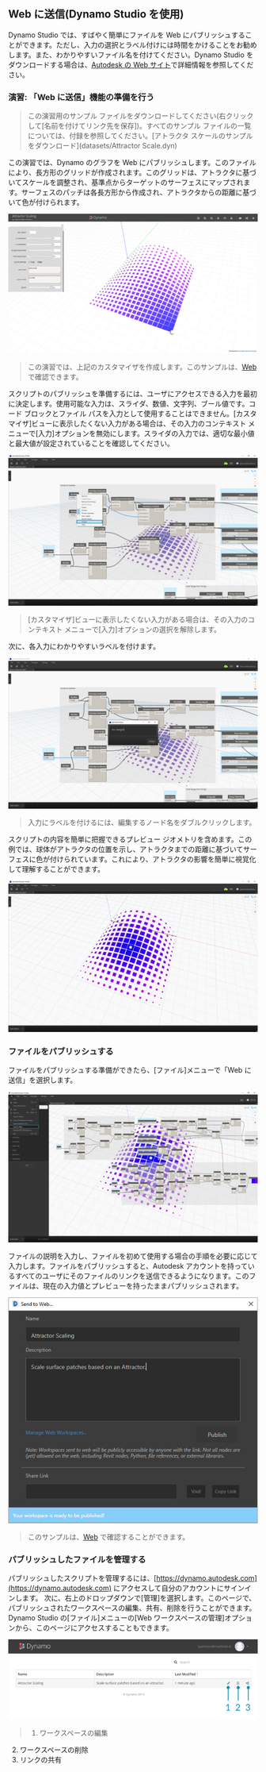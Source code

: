 

## Web に送信(Dynamo Studio を使用)

Dynamo Studio では、すばやく簡単にファイルを Web にパブリッシュすることができます。ただし、入力の選択とラベル付けには時間をかけることをお勧めします。また、わかりやすいファイル名を付けてください。Dynamo Studio をダウンロードする場合は、[Autodesk の Web サイト](http://www.autodesk.com/products/dynamo-studio/overview)で詳細情報を参照してください。

### 演習: 「Web に送信」機能の準備を行う

> この演習用のサンプル ファイルをダウンロードしてください(右クリックして[名前を付けてリンク先を保存])。すべてのサンプル ファイルの一覧については、付録を参照してください。[アトラクタ スケールのサンプルをダウンロード](datasets/Attractor Scale.dyn)

この演習では、Dynamo のグラフを Web にパブリッシュします。このファイルにより、長方形のグリッドが作成されます。このグリッドは、アトラクタに基づいてスケールを調整され、基準点からターゲットのサーフェスにマップされます。サーフェスのパッチは各長方形から作成され、アトラクタからの距離に基づいて色が付けられます。

![](images/publishing_00.png)

> この演習では、上記のカスタマイザを作成します。このサンプルは、[Web](dynamo.autodesk.com/share/572a49033a47345a0407e803) で確認できます。

スクリプトのパブリッシュを準備するには、ユーザにアクセスできる入力を最初に決定します。使用可能な入力は、スライダ、数値、文字列、ブール値です。コード ブロックとファイル パスを入力として使用することはできません。[カスタマイザ]ビューに表示したくない入力がある場合は、その入力のコンテキスト メニューで[入力]オプションを無効にします。スライダの入力では、適切な最小値と最大値が設定されていることを確認してください。

![](images/publishing_01.png)

> [カスタマイザ]ビューに表示したくない入力がある場合は、その入力のコンテキスト メニューで[入力]オプションの選択を解除します。

次に、各入力にわかりやすいラベルを付けます。

![](images/publishing_02.png)

> 入力にラベルを付けるには、編集するノード名をダブルクリックします。

スクリプトの内容を簡単に把握できるプレビュー ジオメトリを含めます。この例では、球体がアトラクタの位置を示し、アトラクタまでの距離に基づいてサーフェスに色が付けられています。これにより、アトラクタの影響を簡単に視覚化して理解することができます。

![](images/publishing_03.png)

### ファイルをパブリッシュする

ファイルをパブリッシュする準備ができたら、[ファイル]メニューで「Web に送信」を選択します。

![](images/publishing_04.jpg)

ファイルの説明を入力し、ファイルを初めて使用する場合の手順を必要に応じて入力します。ファイルをパブリッシュすると、Autodesk アカウントを持っているすべてのユーザにそのファイルのリンクを送信できるようになります。このファイルは、現在の入力値とプレビューを持ったままパブリッシュされます。

![](images/publishing_05.jpg)

> このサンプルは、[Web](dynamo.autodesk.com/share/572a49033a47345a0407e803) で確認することができます。

### パブリッシュしたファイルを管理する

パブリッシュしたスクリプトを管理するには、[https://dynamo.autodesk.com](https://dynamo.autodesk.com) にアクセスして自分のアカウントにサインインします。 次に、右上のドロップダウンで[管理]を選択します。このページで、パブリッシュされたワークスペースの編集、共有、削除を行うことができます。Dynamo Studio の[ファイル]メニューの[Web ワークスペースの管理]オプションから、このページにアクセスすることもできます。

![](images/publishing_07.png)

> 1. ワークスペースの編集
2. ワークスペースの削除
3. リンクの共有

